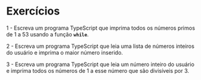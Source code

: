 # Exercícios

1 - Escreva um programa TypeScript que imprima todos os números primos de 1 a 53 usando a função **`while`**.

2 - Escreva um programa TypeScript que leia uma lista de números inteiros do usuário e imprima o maior número inserido.

3 - Escreva um programa TypeScript que leia um número inteiro do usuário e imprima todos os números de 1 a esse número que são divisíveis por 3.